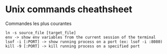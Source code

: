 # Unix commands cheathsheet

Commandes les plus courantes
```
ln -s source_file [target_file]
env -> show env variables from the current session of the terminal
lsof -i [:PORT] -> show running process on a port (ex: lsof -i :8080)
kill -9 [:PORT] -> kill running process on a specified port

```
